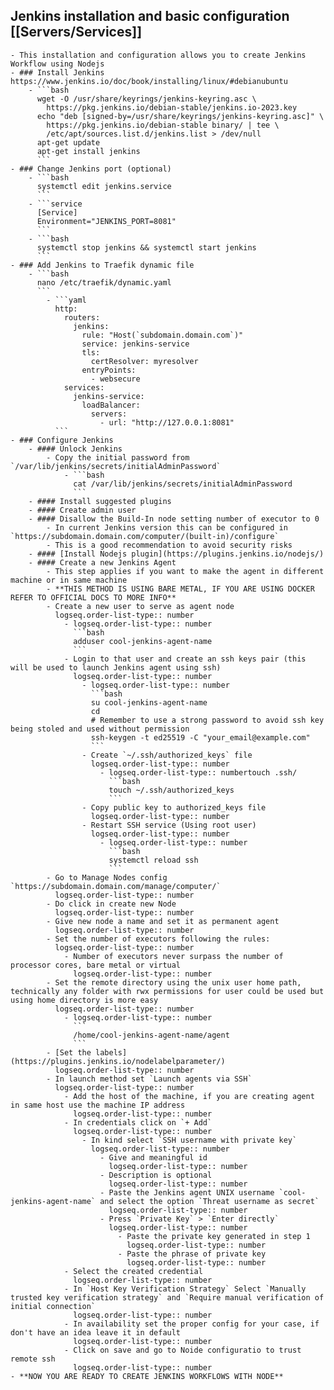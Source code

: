 ## Jenkins installation and basic configuration [[Servers/Services]]
	- This installation and configuration allows you to create Jenkins Workflow using Nodejs
	- ### Install Jenkins https://www.jenkins.io/doc/book/installing/linux/#debianubuntu
		- ```bash
		  wget -O /usr/share/keyrings/jenkins-keyring.asc \
		    https://pkg.jenkins.io/debian-stable/jenkins.io-2023.key
		  echo "deb [signed-by=/usr/share/keyrings/jenkins-keyring.asc]" \
		    https://pkg.jenkins.io/debian-stable binary/ | tee \
		    /etc/apt/sources.list.d/jenkins.list > /dev/null
		  apt-get update
		  apt-get install jenkins
		  ```
	- ### Change Jenkins port (optional)
		- ```bash
		  systemctl edit jenkins.service
		  ```
		- ```service
		  [Service]
		  Environment="JENKINS_PORT=8081"
		  ```
		- ```bash
		  systemctl stop jenkins && systemctl start jenkins
		  ```
	- ### Add Jenkins to Traefik dynamic file
		- ```bash
		  nano /etc/traefik/dynamic.yaml
		  ```
			- ```yaml
			  http:
			    routers:
			      jenkins:
			        rule: "Host(`subdomain.domain.com`)"
			        service: jenkins-service
			        tls:
			          certResolver: myresolver
			        entryPoints:
			          - websecure
			    services:
			      jenkins-service:
			        loadBalancer:
			          servers:
			            - url: "http://127.0.0.1:8081"
			  ```
	- ### Configure Jenkins
		- #### Unlock Jenkins
			- Copy the initial password from `/var/lib/jenkins/secrets/initialAdminPassword`
				- ```bash
				  cat /var/lib/jenkins/secrets/initialAdminPassword
				  ```
		- #### Install suggested plugins
		- #### Create admin user
		- #### Disallow the Build-In node setting number of executor to 0
			- In current Jenkins version this can be configured in `https://subdomain.domain.com/computer/(built-in)/configure`
			- This is a good recommendation to avoid security risks
		- #### [Install Nodejs plugin](https://plugins.jenkins.io/nodejs/)
		- #### Create a new Jenkins Agent
			- This step applies if you want to make the agent in different machine or in same machine
			- **THIS METHOD IS USING BARE METAL, IF YOU ARE USING DOCKER REFER TO OFFICIAL DOCS TO MORE INFO**
			- Create a new user to serve as agent node
			  logseq.order-list-type:: number
				- logseq.order-list-type:: number
				  ```bash
				  adduser cool-jenkins-agent-name
				  ```
				- Login to that user and create an ssh keys pair (this will be used to launch Jenkins agent using ssh)
				  logseq.order-list-type:: number
					- logseq.order-list-type:: number
					  ```bash
					  su cool-jenkins-agent-name
					  cd
					  # Remember to use a strong password to avoid ssh key being stoled and used without permission
					  ssh-keygen -t ed25519 -C "your_email@example.com"
					  ```
					- Create `~/.ssh/authorized_keys` file
					  logseq.order-list-type:: number
						- logseq.order-list-type:: numbertouch .ssh/
						  ```bash
						  touch ~/.ssh/authorized_keys
						  ```
					- Copy public key to authorized_keys file
					  logseq.order-list-type:: number
					- Restart SSH service (Using root user)
					  logseq.order-list-type:: number
						- logseq.order-list-type:: number
						  ```bash
						  systemctl reload ssh
						  ```
			- Go to Manage Nodes config `https://subdomain.domain.com/manage/computer/`
			  logseq.order-list-type:: number
			- Do click in create new Node
			  logseq.order-list-type:: number
			- Give new node a name and set it as permanent agent
			  logseq.order-list-type:: number
			- Set the number of executors following the rules:
			  logseq.order-list-type:: number
				- Number of executors never surpass the number of processor cores, bare metal or virtual
				  logseq.order-list-type:: number
			- Set the remote directory using the unix user home path, technically any folder with rwx permissions for user could be used but using home directory is more easy
			  logseq.order-list-type:: number
				- logseq.order-list-type:: number
				  ```
				  /home/cool-jenkins-agent-name/agent
				  ```
			- [Set the labels](https://plugins.jenkins.io/nodelabelparameter/)
			  logseq.order-list-type:: number
			- In launch method set `Launch agents via SSH`
			  logseq.order-list-type:: number
				- Add the host of the machine, if you are creating agent in same host use the machine IP address
				  logseq.order-list-type:: number
				- In credentials click on `+ Add`
				  logseq.order-list-type:: number
					- In kind select `SSH username with private key`
					  logseq.order-list-type:: number
						- Give and meaningful id
						  logseq.order-list-type:: number
						- Description is optional
						  logseq.order-list-type:: number
						- Paste the Jenkins agent UNIX username `cool-jenkins-agent-name` and select the option `Threat username as secret`
						  logseq.order-list-type:: number
						- Press `Private Key` > `Enter directly`
						  logseq.order-list-type:: number
							- Paste the private key generated in step 1
							  logseq.order-list-type:: number
							- Paste the phrase of private key
							  logseq.order-list-type:: number
				- Select the created credential
				  logseq.order-list-type:: number
				- In `Host Key Verification Strategy` Select `Manually trusted key verification strategy` and `Require manual verification of initial connection`
				  logseq.order-list-type:: number
				- In availability set the proper config for your case, if don't have an idea leave it in default
				  logseq.order-list-type:: number
				- Click on save and go to Noide configuratio to trust remote ssh
				  logseq.order-list-type:: number
	- **NOW YOU ARE READY TO CREATE JENKINS WORKFLOWS WITH NODE**
